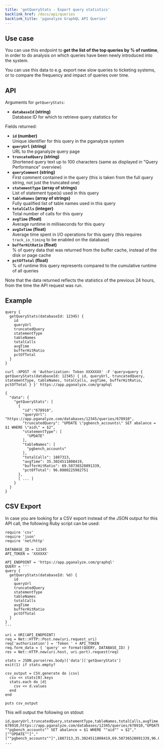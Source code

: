 ```yaml
---
title: 'getQueryStats - Export query statistics'
backlink_href: /docs/api/queries
backlink_title: 'pganalyze GraphQL API Queries'
---
```


## Use case

You can use this endpoint to **get the list of the top queries by % of runtime**, in order to do analysis on which
queries have been newly introduced into the system.

You can use this data to e.g. export new slow queries to ticketing systems, or to
compare the frequency and impact of queries over time.

## API

Arguments for `getQueryStats`:

* **`databaseId` (string)**<br>Database ID for which to retrieve query statistics for

Fields returned:

* **`id` (number)**<br>Unique identifier for this query in the pganalyze system
* **`queryUrl` (string)**<br>URL to the pganalyze query page
* **`truncatedQuery` (string)**<br>Shortened query text up to 100 characters (same as displayed in "Query Performance" overview)
* **`queryComment` (string)**<br>First comment contained in the query (this is taken from the full query string, not just the truncated one)
* **`statementType` (array of strings)**<br>List of statement type(s) used in this query
* **`tableNames` (array of strings)**<br>Fully qualified list of table names used in this query
* **`totalCalls` (integer)**<br>Total number of calls for this query
* **`avgTime` (float)**<br>Average runtime in milliseconds for this query
* **`avgIoTime` (float)**<br>Average time spent in I/O operations for this query (this requires `track_io_timing` to be enabled on the database)
* **`bufferHitRatio` (float)**<br>% of query data that was returned from the buffer cache, instead of the disk or page cache
* **`pctOfTotal` (float)**<br>% of runtime this query represents compared to the cumulative runtime of all queries

Note that the data returned reflects the statistics of the previous 24 hours, from the time the API request was run.

## Example

```
query {
  getQueryStats(databaseId: 12345) {
    id
    queryUrl
    truncatedQuery
    statementType
    tableNames
    totalCalls
    avgTime
    bufferHitRatio
    pctOfTotal
  }
}
```

```
curl -XPOST -H 'Authorization: Token XXXXXXX' -F 'query=query { getQueryStats(databaseId: 12345) { id, queryUrl, truncatedQuery, statementType, tableNames, totalCalls, avgTime, bufferHitRatio, pctOfTotal } }' https://app.pganalyze.com/graphql
```

```
{
  "data": {
    "getQueryStats": [
      {
        "id":"678910",
        "queryUrl": "https://app.pganalyze.com/databases/12345/queries/678910",
        "truncatedQuery": "UPDATE \"pgbench_accounts\" SET abalance = $1 WHERE \"aid\" = $2",
        "statementType": [
          "UPDATE"
        ],
        "tableNames": [
          "pgbench_accounts"
        ],
        "totalCalls": 1887313,
        "avgTime": 35.3024511808419,
        "bufferHitRatio": 69.50736528891339,
        "pctOfTotal": 96.0880225982751
      },
      [ ... ]
    }
  }
}
```

## CSV Export

In case you are looking for a CSV export instead of the JSON output for this API call, the following Ruby script can be used:

```
require 'csv'
require 'json'
require 'net/http'

DATABASE_ID = 12345
API_TOKEN = 'XXXXXX'

API_ENDPOINT = 'https://app.pganalyze.com/graphql'
QUERY = '''
query {
  getQueryStats(databaseId: %d) {
    id
    queryUrl
    truncatedQuery
    statementType
    tableNames
    totalCalls
    avgTime
    bufferHitRatio
    pctOfTotal
  }
}
'''

uri = URI(API_ENDPOINT)
req = Net::HTTP::Post.new(uri.request_uri)
req['authorization'] = 'Token ' + API_TOKEN
req.form_data = { 'query' => format(QUERY, DATABASE_ID) }
res = Net::HTTP.new(uri.host, uri.port).request(req)

stats = JSON.parse(res.body)['data']['getQueryStats']
exit(1) if stats.empty?

csv_output = CSV.generate do |csv|
  csv << stats[0].keys
  stats.each do |d|
    csv << d.values
  end
end

puts csv_output
```

This will output the following on stdout:

```
id,queryUrl,truncatedQuery,statementType,tableNames,totalCalls,avgTime,bufferHitRatio,pctOfTotal
678910,https://app.pganalyze.com/databases/12345/queries/678910,"UPDATE ""pgbench_accounts"" SET abalance = $1 WHERE ""aid"" = $2","[""UPDATE""]","[""pgbench_accounts""]",1887313,35.3024511808419,69.50736528891339,96.0880225982751
...
```
